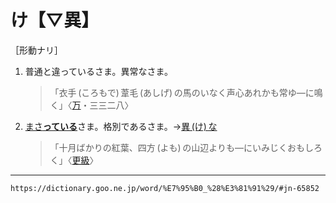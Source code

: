 # け【▽異】

［形動ナリ］

1. 普通と違っているさま。異常なさま。
    >「衣手 (ころもで) 葦毛 (あしげ) の馬のいなく声心あれかも常ゆ―に鳴く」〈[万](https://dictionary.goo.ne.jp/word/%E4%B8%87%E8%91%89%E9%9B%86_%28%E3%81%BE%E3%82%93%E3%82%88%E3%81%86%E3%81%97%E3%82%85%E3%81%86%29/#jn-210648)・三三二八〉
2. [まさ**っている**](%E3%81%BE%E3%81%95%E3%82%8B%EF%BC%88%E5%8B%9D%E3%82%8B%EF%BC%8F%E5%84%AA%E3%82%8B%EF%BC%89.md)さま。格別であるさま。→[異 (け) な](https://dictionary.goo.ne.jp/word/%E7%95%B0%E3%81%AA_%28%E3%81%91%E3%81%AA%29/#jn-68614)
    >「十月ばかりの紅葉、四方 (よも) の山辺よりも―にいみじくおもしろく」〈[更級](https://dictionary.goo.ne.jp/word/%E6%9B%B4%E7%B4%9A%E6%97%A5%E8%A8%98/#jn-89568)〉

---
`https://dictionary.goo.ne.jp/word/%E7%95%B0_%28%E3%81%91%29/#jn-65852`
